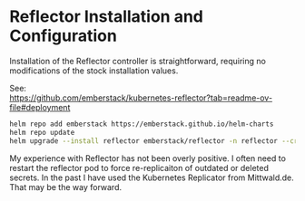 # Reflector Installation and Configuration

Installation of the Reflector controller is straightforward, requiring no modifications
of the stock installation values.

See:  
<https://github.com/emberstack/kubernetes-reflector?tab=readme-ov-file#deployment>

```bash
helm repo add emberstack https://emberstack.github.io/helm-charts
helm repo update
helm upgrade --install reflector emberstack/reflector -n reflector --create-namespace
```

My experience with Reflector has not been overly positive.  I often need to restart the
reflector pod to force re-replicaiton of outdated or deleted secrets.  In the past I
have used the Kubernetes Replicator from Mittwald.de.  That may be the way forward.
